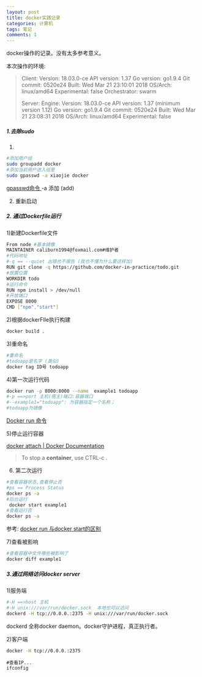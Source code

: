 ```yaml
---
layout: post
title: docker实践记录
categories: 计算机
tags: 笔记
comments: 1
---
```






docker操作的记录。没有太多参考意义。

本次操作的环境:

> Client:
>  Version:	18.03.0-ce
>  API version:	1.37
>  Go version:	go1.9.4
>  Git commit:	0520e24
>  Built:	Wed Mar 21 23:10:01 2018
>  OS/Arch:	linux/amd64
>  Experimental:	false
>  Orchestrator:	swarm
>
> Server:
>  Engine:
>   Version:	18.03.0-ce
>   API version:	1.37 (minimum version 1.12)
>   Go version:	go1.9.4
>   Git commit:	0520e24
>   Built:	Wed Mar 21 23:08:31 2018
>   OS/Arch:	linux/amd64
>   Experimental:	false





##### 1.去除sudo

1)

```bash
#添加用户组
sudo groupadd docker  
#添加当前用户进入组里
sudo gpasswd -a xiaojie docker
```

[gpasswd命令 ](http://man.linuxde.net/gpasswd)   -a 添加 (add)

2) 重新启动







##### 2. 通过Dockerfile运行

1)新建Dockerfile文件

```bash
From node #基本镜像
MAINTAINER caliburn1994@foxmail.com#维护者
#代码地址
#-q == --quiet 出错也不报告 (我也不懂为什么要这样加)
RUN git clone -q https://github.com/docker-in-practice/todo.git
#放置位置
WORKDIR todo
#运行命令
RUN npm install > /dev/null
#开放端口
EXPOSE 8000
CMD ["npm","start"]
```

2)根据dockerFIle执行构建

```bash
docker build .
```



3)重命名

```bash
#重命名
#todoapp是名字 (类似)
docker tag ID号 todoapp
```



4)第一次运行代码

```bash
docker run -p 8000:8000 --name  example1 todoapp
#-p ==>port 主机(宿主)端口:容器端口
#--example1="todoapp": 为容器指定一个名称；
#todoapp为镜像
```

[Docker run 命令](http://www.runoob.com/docker/docker-run-command.html)



5)停止运行容器

[docker attach | Docker Documentation](https://docs.docker.com/engine/reference/commandline/attach/)

> To stop a **container**, use CTRL-c . 







6) 第二次运行

```bash
#查看容器状态,查看停止否
#ps == Process Status
docker ps -a
#后台运行
 docker start example1
#查看运行否
docker ps -a 
```

参考: [docker run 与docker start的区别](https://www.wangminli.com/?p=1184)



7)查看被影响

```bash
#查看容器中文件哪些被影响了
docker diff example1
```



##### 3.通过网络访问docker server

1)服务端

```bash
#-H ==>host 主机
#-H unix:///var/run/docker.sock  本地也可以访问
dockerd -H tcp://0.0.0.:2375 -H unix:///var/run/docker.sock
```

dockerd 全称docker daemon。docker守护进程，真正执行者。

2)客户端

```bash
docker -H tcp://0.0.0.:2375
```





```
#查看IP...
ifconfig
```















